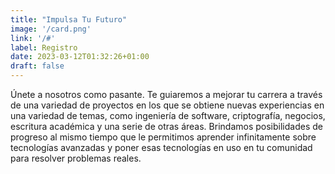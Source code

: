 ```yaml
---
title: "Impulsa Tu Futuro"
image: '/card.png'
link: '/#'
label: Registro
date: 2023-03-12T01:32:26+01:00
draft: false
---
```

Únete a nosotros como pasante. Te guiaremos a mejorar tu carrera a través de una variedad de proyectos en los que se obtiene nuevas experiencias en una variedad de temas, como ingeniería de software, criptografía, negocios, escritura académica y una serie de otras áreas. Brindamos posibilidades de progreso al mismo tiempo que le permitimos aprender infinitamente sobre tecnologías avanzadas y poner esas tecnologías en uso en tu comunidad para resolver problemas reales.